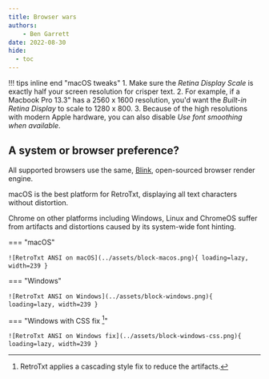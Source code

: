 ```yaml
---
title: Browser wars
authors:
    - Ben Garrett
date: 2022-08-30
hide:
  - toc
---
```


!!! tips inline end "macOS tweaks"
    1. Make sure the _Retina Display Scale_ is exactly half your screen resolution for crisper text.
    2. For example, if a Macbook Pro 13.3" has a 2560 x 1600 resolution, you'd want the _Built-in Retina Display_ to scale to 1280 x 800.
    3. Because of the high resolutions with modern Apple hardware, you can also disable _Use font smoothing when available_.

## A system or browser preference?

All supported browsers use the same, [Blink](https://www.chromium.org/blink/), open-sourced browser render engine.

macOS is the best platform for RetroTxt, displaying all text characters without distortion.

Chrome on other platforms including Windows, Linux and ChromeOS suffer from artifacts and distortions caused by its system-wide font hinting.

=== "macOS"

    ![RetroTxt ANSI on macOS](../assets/block-macos.png){ loading=lazy, width=239 }

=== "Windows"

    ![RetroTxt ANSI on Windows](../assets/block-windows.png){ loading=lazy, width=239 }

=== "Windows with CSS fix [^1]"

    ![RetroTxt ANSI on Windows fix](../assets/block-windows-css.png){ loading=lazy, width=239 }

[^1]: RetroTxt applies a cascading style fix to reduce the artifacts.